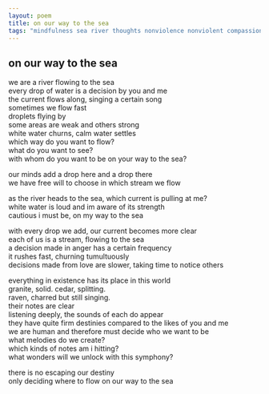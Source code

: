 ```yaml
---
layout: poem
title: on our way to the sea
tags: "mindfulness sea river thoughts nonviolence nonviolent compassion bodhisattva"
---
```


## on our way to the sea

we are a river flowing to the sea  
every drop of water is a decision by you and me  
the current flows along, singing a certain song  
sometimes we flow fast  
droplets flying by  
some areas are weak and others strong  
white water churns, calm water settles  
which way do you want to flow?  
what do you want to see?  
with whom do you want to be on your way to the sea?

our minds add a drop here and a drop there  
we have free will to choose in which stream we flow

as the river heads to the sea, which current is pulling at me?  
white water is loud and im aware of its strength  
cautious i must be, on my way to the sea

with every drop we add, our current becomes more clear  
each of us is a stream, flowing to the sea  
a decision made in anger has a certain frequency  
it rushes fast, churning tumultuously  
decisions made from love are slower, taking time to notice others

everything in existence has its place in this world  
granite, solid. cedar, splitting.  
raven, charred but still singing.  
their notes are clear  
listening deeply, the sounds of each do appear  
they have quite firm destinies compared to the likes of you and me  
we are human and therefore must decide who we want to be  
what melodies do we create?  
which kinds of notes am i hitting?  
what wonders will we unlock with this symphony?

there is no escaping our destiny  
only deciding where to flow on our way to the sea
